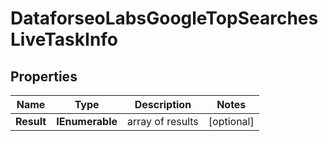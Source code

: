 # DataforseoLabsGoogleTopSearchesLiveTaskInfo


## Properties

| Name | Type | Description | Notes |
|------------ | ------------- | ------------- | -------------|
**Result** | **IEnumerable<DataforseoLabsGoogleTopSearchesLiveResultInfo>** | array of results |[optional]|
